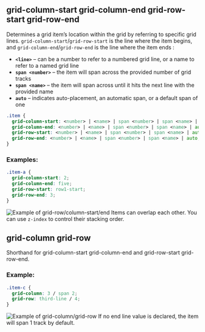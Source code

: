 ## grid-column-start  grid-column-end grid-row-start  grid-row-end

Determines a grid item’s location within the grid by referring to specific grid lines. `grid-column-start`/`grid-row-start` is the line where the item begins, and `grid-column-end`/`grid-row-end` is the line where the item ends :

-   **`<line>`** – can be a number to refer to a numbered grid line, or a name to refer to a named grid line
-   **`span <number>`** – the item will span across the provided number of grid tracks
-   **`span <name>`** – the item will span across until it hits the next line with the provided name
-   **`auto`** – indicates auto-placement, an automatic span, or a default span of one

```css
.item {
  grid-column-start: <number> | <name> | span <number> | span <name> | auto;
  grid-column-end: <number> | <name> | span <number> | span <name> | auto;
  grid-row-start: <number> | <name> | span <number> | span <name> | auto;
  grid-row-end: <number> | <name> | span <number> | span <name> | auto;
}
```

### Examples:

```css
.item-a {
  grid-column-start: 2;
  grid-column-end: five;
  grid-row-start: row1-start;
  grid-row-end: 3;
}
```

![Example of grid-row/column-start/end](https://css-tricks.com/wp-content/uploads/2018/11/grid-column-row-start-end-01.svg)
Items can overlap each other. You can use `z-index` to control their stacking order.

## grid-column  grid-row

Shorthand for grid-column-start  grid-column-end and  grid-row-start  grid-row-end.

### Example:

```css
.item-c {
  grid-column: 3 / span 2;
  grid-row: third-line / 4;
}
```

![Example of grid-column/grid-row](https://css-tricks.com/wp-content/uploads/2018/11/grid-column-row.svg)
If no end line value is declared, the item will span 1 track by default.